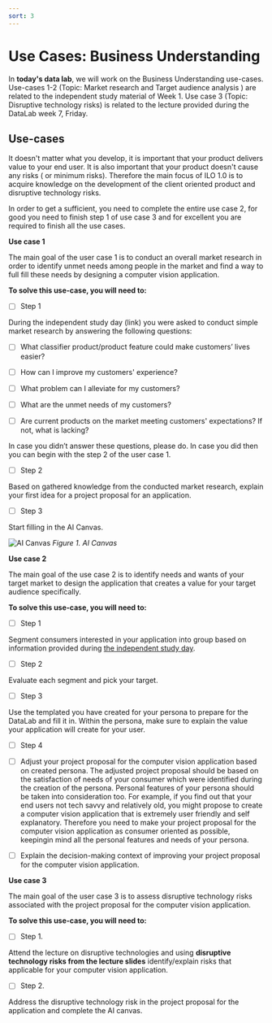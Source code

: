 ```yaml
---
sort: 3
---
```


# __Use Cases: Business Understanding__

In **today's data lab**, we will work on the Business Understanding use-cases. Use-cases 1-2 (Topic: Market research and Target audience analysis ) are related to the independent study material of Week 1. Use case 3 (Topic: Disruptive technology risks) is related to the lecture provided during the DataLab week 7, Friday.

## Use-cases

It doesn't matter what you develop, it is important that your product delivers value to your end user. It is also important that your product doesn't cause any risks ( or minimum risks). Therefore the main focus of ILO 1.0 is to acquire knowledge on the development of the client oriented product and disruptive technology risks.  

In order to get a sufficient, you need to complete the entire use case 2, for good you need to finish step 1 of use case 3 and for excellent you are required to finish all the use cases. 

__Use case 1__

The main goal of the user case 1 is to conduct an overall market research in order to identify unmet needs among people in the market and find a way to full fill these needs by designing a computer vision application.

__To solve this use-case, you will need to:__

- [ ] Step 1

During the independent study day (link) you were asked to conduct simple market research by answering the following questions:

- [ ]	What classifier product/product feature could make customers’ lives easier?

- [ ] How can I improve my customers' experience?

- [ ] What problem can I alleviate for my customers?

- [ ] What are the unmet needs of my customers?

- [ ] Are current products on the market meeting customers' expectations? If not, what is lacking?


In case you didn’t answer these questions, please do. In case you did then you can begin with the step 2 of the user case 1.

- [ ] Step 2

Based on gathered knowledge from the conducted market research, explain your first idea for a project proposal for an application.  

- [ ] Step 3

Start filling in the AI Canvas.


![AI Canvas](https://wearebrain.com/blog/app/uploads/2020/11/AI-Canvas-1024x496.png)
*Figure 1. AI Canvas*

__Use case 2__

The main goal of the use case 2 is to identify needs and wants of your target market to design the application that creates a value for your target audience specifically. 

__To solve this use-case, you will need to:__

- [ ] Step 1 

Segment consumers interested in your application into group based on information provided during [the independent study day](https://adsai.buas.nl/Study%20Content/Business%20Understanding/BusinessUnderstanding%201.html#21-segmentation).

- [ ] Step 2

Evaluate each segment and pick your target.

- [ ] Step 3

Use the templated you have created for your persona to prepare for the DataLab and fill it in.
Within the persona, make sure to explain the value your application will create for your user.

- [ ] Step 4

- [ ] Adjust your project proposal for the computer vision application based on created persona. The adjusted project proposal should be based on the satisfaction of needs of your consumer which were identified during the creation of the persona. Personal features of your persona should be taken into consideration too. For example, if you find out that your end users not tech savvy and relatively old, you might propose to create a computer vision application that is extremely user friendly and self explanatory. Therefore you need to make your project proposal for the computer vision application as consumer oriented as possible, keepingin mind all the personal features and needs of your persona. 

- [ ] Explain the decision-making context of improving your project proposal for the computer vision application.

__Use case 3__

The main goal of the user case 3 is to assess disruptive technology risks associated with the project proposal for the computer vision application. 

__To solve this use-case, you will need to:__

- [ ] Step 1.

Attend the lecture on disruptive technologies and using __disruptive technology risks from the lecture slides__ identify/explain risks that applicable for your computer vision application.

- [ ] Step 2.
 
Address the disruptive technology risk in the project proposal for the application and complete the AI canvas.
